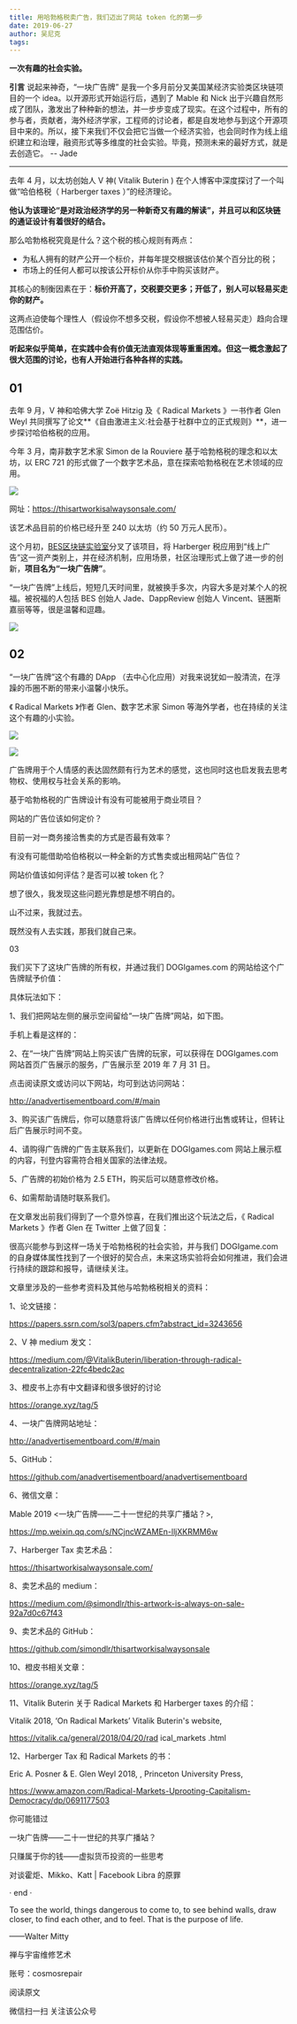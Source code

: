 ```yaml
---
title: 用哈勃格税卖广告，我们迈出了网站 token 化的第一步
date: 2019-06-27
author: 吴尼克
tags: 
---
```


**一次有趣的社会实验。**

<!--more-->

**引言**  说起来神奇，“一块广告牌” 是我一个多月前分叉美国某经济实验类区块链项目的一个 idea。以开源形式开始运行后，遇到了 Mable 和 Nick 出于兴趣自然形成了团队，激发出了种种新的想法，并一步步变成了现实。在这个过程中，所有的参与者，贡献者，海外经济学家，工程师的讨论者，都是自发地参与到这个开源项目中来的。所以，接下来我们不仅会把它当做一个经济实验，也会同时作为线上组织建立和治理，融资形式等多维度的社会实验。毕竟，预测未来的最好方式，就是去创造它。 --  Jade

- - - - - 

去年 4 月，以太坊创始人 V 神( Vitalik Buterin ) 在个人博客中深度探讨了一个叫做“哈伯格税（ Harberger taxes ）”的经济理论。

**他认为该理论“是对政治经济学的另一种新奇又有趣的解读”，并且可以和区块链的通证设计有着很好的结合。**

那么哈勃格税究竟是什么？这个税的核心规则有两点：
- 为私人拥有的财产公开一个标价，并每年提交根据该估价某个百分比的税；
- 市场上的任何人都可以按该公开标价从你手中购买该财产。

其核心的制衡因素在于：**标价开高了，交税要交更多；开低了，别人可以轻易买走你的财产。**

这两点迫使每个理性人（假设你不想多交税，假设你不想被人轻易买走）趋向合理范围估价。

**听起来似乎简单，在实践中会有价值无法直观体现等重重困难。但这一概念激起了很大范围的讨论，也有人开始进行各种各样的实践。**

## 01 

去年 9 月，V 神和哈佛大学 Zoë Hitzig 及《 Radical Markets 》一书作者 Glen Weyl 共同撰写了论文**《自由激进主义:社会基于社群中立的正式规则》**，进一步探讨哈伯格税的应用。

今年 3 月，南非数字艺术家 Simon de la Rouviere 基于哈勃格税的理念和以太坊，以 ERC 721 的形式做了一个数字艺术品，意在探索哈勃格税在艺术领域的应用。

![](https://cosmosrepair-1257028016.cos.ap-beijing.myqcloud.com/2019-06-27-640%20-%202019-06-27T135307.905.jpeg)

网址：<https://thisartworkisalwaysonsale.com/>

该艺术品目前的价格已经升至 240 以太坊（约 50 万元人民币）。

这个月初，[BES区块链实验室](http://beslab.xyz)分叉了该项目，将 Harberger 税应用到“线上广告”这一资产类别上，并在经济机制，应用场景，社区治理形式上做了进一步的创新，**项目名为“一块广告牌”**。

“一块广告牌”上线后，短短几天时间里，就被换手多次，内容大多是对某个人的祝福。被祝福的人包括 BES 创始人 Jade、DappReview 创始人 Vincent、链圈斯嘉丽等等，很是温馨和逗趣。

![](https://cosmosrepair-1257028016.cos.ap-beijing.myqcloud.com/2019-06-27-640%20-%202019-06-27T135434.618.jpeg)
 
## 02 

“一块广告牌”这个有趣的 DApp （去中心化应用）对我来说犹如一股清流，在浮躁的币圈不断的带来小温馨小快乐。

《 Radical Markets 》作者 Glen、数字艺术家 Simon 等海外学者，也在持续的关注这个有趣的小实验。

![](https://cosmosrepair-1257028016.cos.ap-beijing.myqcloud.com/2019-06-27-640%20-%202019-06-27T135531.521.jpeg)

![](https://cosmosrepair-1257028016.cos.ap-beijing.myqcloud.com/2019-06-27-0%20-3-.jpeg)

广告牌用于个人情感的表达固然颇有行为艺术的感觉，这也同时这也启发我去思考物权、使用权与社会关系的影响。



基于哈勃格税的广告牌设计有没有可能被用于商业项目？



网站的广告位该如何定价？



目前一对一商务接洽售卖的方式是否最有效率？



有没有可能借助哈伯格税以一种全新的方式售卖或出租网站广告位？



网站价值该如何评估？是否可以被 token 化？



想了很久，我发现这些问题光靠想是想不明白的。



山不过来，我就过去。

既然没有人去实践，那我们就自己来。





 03 



我们买下了这块广告牌的所有权，并通过我们 DOGIgames.com 的网站给这个广告牌赋予价值：





具体玩法如下：



1、我们把网站左侧的展示空间留给“一块广告牌”网站，如下图。

 



手机上看是这样的：



 

2、在“一块广告牌”网站上购买该广告牌的玩家，可以获得在 DOGIgames.com 网站首页广告展示的服务，广告展示至 2019 年 7 月 31 日。



点击阅读原文或访问以下网站，均可到达访问网站：

http://anadvertisementboard.com/#/main



3、购买该广告牌后，你可以随意将该广告牌以任何价格进行出售或转让，但转让后广告展示时间不变。



4、请购得广告牌的广告主联系我们，以更新在 DOGIgames.com 网站上展示框的内容，刊登内容需符合相关国家的法律法规。



5、广告牌的初始价格为 2.5 ETH，购买后可以随意修改价格。



6、如需帮助请随时联系我们。



在文章发出前我们得到了一个意外惊喜，在我们推出这个玩法之后，《 Radical Markets 》作者 Glen 在 Twitter 上做了回复：







很高兴能参与到这样一场关于哈勃格税的社会实验，并与我们 DOGIgame.com 的自身媒体属性找到了一个很好的契合点，未来这场实验将会如何推进，我们会进行持续的跟踪和报导，请继续关注。





文章里涉及的一些参考资料及其他与哈勃格税相关的资料：



1、论文链接：

https://papers.ssrn.com/sol3/papers.cfm?abstract_id=3243656

2、V 神 medium 发文： 

https://medium.com/@VitalikButerin/liberation-through-radical-decentralization-22fc4bedc2ac

3、橙皮书上亦有中文翻译和很多很好的讨论

https://orange.xyz/tag/5

4、一块广告牌网站地址：

http://anadvertisementboard.com/#/main

5、GitHub：

https://github.com/anadvertisementboard/anadvertisementboard

6、微信文章：

Mable 2019 <一块广告牌——二十一世纪的共享广播站？>, 

https://mp.weixin.qq.com/s/NCjncWZAMEn-lljXKRMM6w

7、Harberger Tax 卖艺术品：

https://thisartworkisalwaysonsale.com/

8、卖艺术品的 medium：

https://medium.com/@simondlr/this-artwork-is-always-on-sale-92a7d0c67f43

9、卖艺术品的 GitHub：

https://github.com/simondlr/thisartworkisalwaysonsale

10、橙皮书相关文章：

https://orange.xyz/tag/5

11、Vitalik Buterin 关于 Radical Markets 和 Harberger taxes 的介绍：

 Vitalik  2018, ‘On Radical Markets’  Vitalik Buterin's website, 

https://vitalik.ca/general/2018/04/20/rad ical_markets .html

12、Harberger Tax 和 Radical Markets 的书：

Eric A. Posner & E. Glen Weyl 2018, <Radical Markets: Uprooting Capitalism and Democracy for a Just Society>, Princeton University Press, 

https://www.amazon.com/Radical-Markets-Uprooting-Capitalism-Democracy/dp/0691177503





你可能错过

一块广告牌——二十一世纪的共享广播站？

只赚属于你的钱——虚拟货币投资的一些思考

对谈霍炬、Mikko、Katt | Facebook Libra 的原罪





· end ·



To see the world, things dangerous to come to, to see behind walls, draw closer, to find each other, and to feel. That is the purpose of life.

——Walter Mitty



禅与宇宙维修艺术

账号：cosmosrepair


阅读原文

微信扫一扫
关注该公众号

